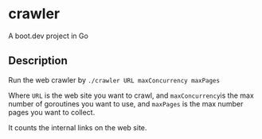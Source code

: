 # crawler

A boot.dev project in Go

## Description

Run the web crawler by
`./crawler URL maxConcurrency maxPages`

Where `URL` is the web site you want to crawl, and `maxConcurrency`is the max number of goroutines you want to use, and `maxPages` is the max number pages you want to collect.

It counts the internal links on the web site.
